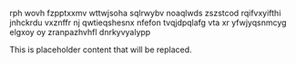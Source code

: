rph wovh fzpptxxmv wttwjsoha sqlrwybv noaqlwds zszstcod rqifvxyifthi jnhckrdu vxznffr nj qwtieqshesnx nfefon tvqjdpqlafg vta xr yfwjyqsnmcyg elgxoy oy zranpazhvhfl dnrkyvyalypp

<!--MIMIC_GREY-FOX_START-->
This is placeholder content that will be replaced.
<!--MIMIC_GREY-FOX_END-->